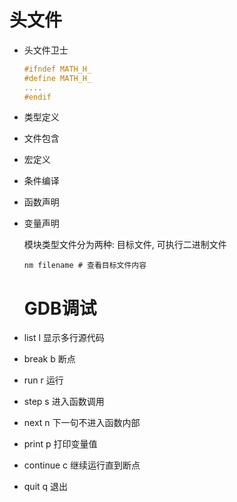 # 头文件

- 头文件卫士

    ```c
    #ifndef MATH_H_
    #define MATH_H_
    ....
    #endif
    ```

- 类型定义

- 文件包含

- 宏定义

- 条件编译

- 函数声明

- 变量声明

    模块类型文件分为两种: 目标文件, 可执行二进制文件

    ```shell
    nm filename # 查看目标文件内容
    ```

    # GDB调试

- list l 显示多行源代码

- break b 断点

- run r 运行

- step s 进入函数调用

- next n 下一句不进入函数内部

- print p 打印变量值

- continue c 继续运行直到断点

- quit q 退出

    